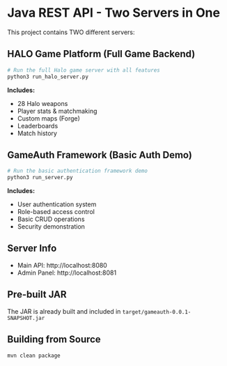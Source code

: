# Java REST API - Two Servers in One

This project contains TWO different servers:

## HALO Game Platform (Full Game Backend)

```bash
# Run the full Halo game server with all features
python3 run_halo_server.py
```

**Includes:**
- 28 Halo weapons
- Player stats & matchmaking
- Custom maps (Forge)
- Leaderboards
- Match history

## GameAuth Framework (Basic Auth Demo)

```bash
# Run the basic authentication framework demo
python3 run_server.py
```

**Includes:**
- User authentication system
- Role-based access control
- Basic CRUD operations
- Security demonstration

## Server Info
- Main API: http://localhost:8080
- Admin Panel: http://localhost:8081

## Pre-built JAR
The JAR is already built and included in `target/gameauth-0.0.1-SNAPSHOT.jar`

## Building from Source
```bash
mvn clean package
```



